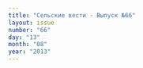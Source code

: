 ```yaml
---
title: "Сельские вести - Выпуск №66"
layout: issue
number: "66"
day: "13"
month: "08"
year: "2013"
---
```

